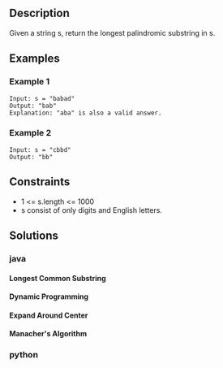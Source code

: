 ## Description
Given a string s, return the longest palindromic substring in s.

## Examples
### Example 1
```
Input: s = "babad"
Output: "bab"
Explanation: "aba" is also a valid answer.
```
### Example 2
```
Input: s = "cbbd"
Output: "bb"
```

## Constraints
* 1 <= s.length <= 1000
* s consist of only digits and English letters.

## Solutions
### java

#### Longest Common Substring

#### Dynamic Programming

#### Expand Around Center

#### Manacher's Algorithm

### python